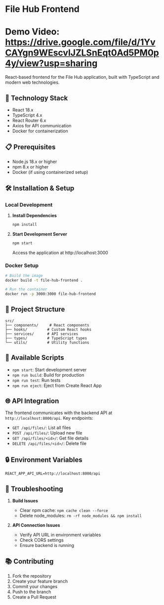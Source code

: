 # File Hub Frontend
# Demo Video: https://drive.google.com/file/d/1YvCAYgn9WEscvlJZLSnEqt0Ad5PM0p4y/view?usp=sharing
React-based frontend for the File Hub application, built with TypeScript and modern web technologies.

## 🚀 Technology Stack

- React 18.x
- TypeScript 4.x
- React Router 6.x
- Axios for API communication
- Docker for containerization

## 📋 Prerequisites

- Node.js 18.x or higher
- npm 8.x or higher
- Docker (if using containerized setup)

## 🛠️ Installation & Setup

### Local Development

1. **Install Dependencies**
   ```bash
   npm install
   ```

2. **Start Development Server**
   ```bash
   npm start
   ```
   Access the application at http://localhost:3000

### Docker Setup

```bash
# Build the image
docker build -t file-hub-frontend .

# Run the container
docker run -p 3000:3000 file-hub-frontend
```

## 📁 Project Structure

```
src/
├── components/     # React components
├── hooks/         # Custom React hooks
├── services/      # API services
├── types/         # TypeScript types
└── utils/         # Utility functions
```

## 🔧 Available Scripts

- `npm start`: Start development server
- `npm run build`: Build for production
- `npm run test`: Run tests
- `npm run eject`: Eject from Create React App

## 🌐 API Integration

The frontend communicates with the backend API at `http://localhost:8000/api`. Key endpoints:

- `GET /api/files/`: List all files
- `POST /api/files/`: Upload new file
- `GET /api/files/<id>/`: Get file details
- `DELETE /api/files/<id>/`: Delete file

## 🔒 Environment Variables

```env
REACT_APP_API_URL=http://localhost:8000/api
```

## 🐛 Troubleshooting

1. **Build Issues**
   - Clear npm cache: `npm cache clean --force`
   - Delete node_modules: `rm -rf node_modules && npm install`

2. **API Connection Issues**
   - Verify API URL in environment variables
   - Check CORS settings
   - Ensure backend is running

## 📚 Contributing

1. Fork the repository
2. Create your feature branch
3. Commit your changes
4. Push to the branch
5. Create a Pull Request
